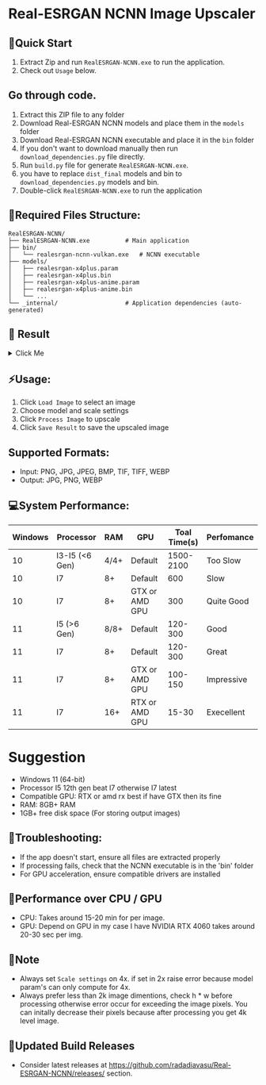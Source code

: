 # Real-ESRGAN NCNN Image Upscaler

## 🔧Quick Start 
1. Extract Zip and run `RealESRGAN-NCNN.exe` to run the application.
2. Check out `Usage` below.

## Go through code.
1. Extract this ZIP file to any folder
2. Download Real-ESRGAN NCNN models and place them in the `models` folder
3. Download Real-ESRGAN NCNN executable and place it in the `bin` folder
4. If you don't want to download manually then run `download_dependencies.py` file directly.
5. Run `build.py` file for generate `RealESRGAN-NCNN.exe`.
6. you have to replace `dist_final` models and bin to `download_dependencies.py` models and bin.
7. Double-click `RealESRGAN-NCNN.exe` to run the application

## 👀Required Files Structure:
```
RealESRGAN-NCNN/
├── RealESRGAN-NCNN.exe          # Main application
├── bin/
│   └── realesrgan-ncnn-vulkan.exe   # NCNN executable
├── models/
│   ├── realesrgan-x4plus.param
│   ├── realesrgan-x4plus.bin
│   ├── realesrgan-x4plus-anime.param
│   ├── realesrgan-x4plus-anime.bin
│   └── ...
└── _internal/                   # Application dependencies (auto-generated)
```

## 🏁 Result
<details>

<summary>Click Me</summary>
<img width="1912" height="1038" alt="image" src="https://github.com/user-attachments/assets/5cfe1711-26db-47dd-8367-be907ead946b" />
</details>

## ⚡Usage:
1. Click `Load Image` to select an image
2. Choose model and scale settings
3. Click `Process Image` to upscale
4. Click `Save Result` to save the upscaled image

## Supported Formats:
- Input: PNG, JPG, JPEG, BMP, TIF, TIFF, WEBP
- Output: JPG, PNG, WEBP

## 💻System Performance:
|Windows|Processor|RAM|GPU|Toal Time(s)|Perfomance|
|---|---|---|---|---|---|
|10|I3-I5 (<6 Gen)|4/4+|Default|1500-2100|Too Slow|
|10|I7|8+|Default|600|Slow|
|10|I7|8+|GTX or AMD GPU|300|Quite Good|
|11|I5 (>6 Gen)|8/8+|Default|120-300|Good|
|11|I7|8+|Default|120-300|Great|
|11|I7|8+|GTX or AMD GPU|100-150|Impressive|
|11|I7|16+|RTX or AMD GPU|15-30|Execellent|

# Suggestion
- Windows 11 (64-bit)
- Processor I5 12th gen beat I7 otherwise I7 latest
- Compatible GPU: RTX or amd rx best if have GTX then its fine
- RAM: 8GB+ RAM
- 1GB+ free disk space (For storing output images)

## 🚧Troubleshooting:
- If the app doesn't start, ensure all files are extracted properly
- If processing fails, check that the NCNN executable is in the 'bin' folder
- For GPU acceleration, ensure compatible drivers are installed

## 💪Performance over CPU / GPU
- CPU: Takes around 15-20 min for per image.
- GPU: Depend on GPU in my case I have NVIDIA RTX 4060 takes around 20-30 sec per img.

## 📝Note
- Always set `Scale settings` on 4x. if set in 2x raise error because model param's can only compute for 4x.
- Always prefer less than 2k image dimentions, check h * w before processing otherwise error occur for exceeding the image pixels. You can initally decrease their pixels because after processing you get 4k level image.

## 🚩Updated Build Releases
- Consider latest releases at https://github.com/radadiavasu/Real-ESRGAN-NCNN/releases/ section.
